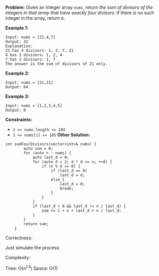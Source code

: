 **Problem:**
Given an integer array `nums`, return *the sum of divisors of the integers in that array that have exactly four divisors*. If there is no such integer in the array, return `0`.

 

**Example 1:**

```
Input: nums = [21,4,7]
Output: 32
Explanation: 
21 has 4 divisors: 1, 3, 7, 21
4 has 3 divisors: 1, 2, 4
7 has 2 divisors: 1, 7
The answer is the sum of divisors of 21 only.
```

**Example 2:**

```
Input: nums = [21,21]
Output: 64
```

**Example 3:**

```
Input: nums = [1,2,3,4,5]
Output: 0
```

 

**Constraints:**

- `1 <= nums.length <= 104`
- `1 <= nums[i] <= 105`
**Other Solution:**
```
int sumFourDivisors(vector<int>& nums) {
        auto sum = 0;
        for (auto n : nums) {
            auto last_d = 0;
            for (auto d = 2; d * d <= n; ++d) {
                if (n % d == 0) {
                    if (last_d == 0)
                        last_d = d;
                    else {
                        last_d = 0;
                        break;
                    }
                }
            }
            if (last_d > 0 && last_d != n / last_d) {
                sum += 1 + n + last_d + n / last_d;
            }            
        }
        return sum;
    }
```
Correctness:

Just simulate the process

Complexity:

Time: O($n^{1.5}$)
Space: O(1)